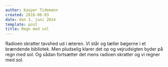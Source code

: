 ```yaml
---
author: Kasper Tidemann
created: 2016-06-03
date: den 3. juni 2014
template: post
title: Regn med sol
---
```


Radioen skratter tavshed ud i æteren. Vi står og tæller bøgerne i et brændende bibliotek. Men pludselig klarer det op og vejrudsigten byder på regn med sol. Og sådan fortsætter det mens radioen skratter og vi regner med sol.